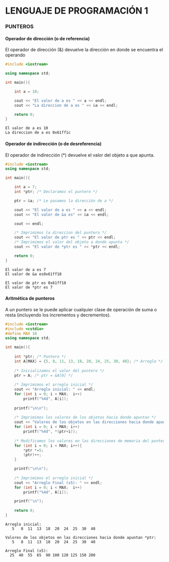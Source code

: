 # LENGUAJE DE PROGRAMACIÓN 1

### PUNTEROS

#### Operador de dirección (o de referencia)
El operador de dirección (&) devuelve la dirección en donde se encuentra el operando

```cpp
#include <iostream>

using namespace std;

int main(){

	int a = 10;

	cout << "El valor de a es " << a << endl;
	cout << "La direccion de a es " << &a << endl;

	return 0;
}

```

```console 
El valor de a es 10
La direccion de a es 0x61ff1c

```

#### Operador de indirección (o de desreferencia)
El operador de indirección (*) devuelve el valor del objeto a que apunta.

```cpp
#include <iostream>
using namespace std;

int main(){

	int a = 7;
	int *ptr; /* Declaramos el puntero */

	ptr = &a; /* Le pasamos la dirección de a */

	cout << "El valor de a es " << a << endl;
	cout << "El valor de &a es" << &a << endl;

	cout << endl;

	/* Imprimimos la direccion del puntero */
	cout << "El valor de ptr es " << ptr << endl;
	/* Imprimimos el valor del objeto a donde apunta */
	cout << "El valor de *ptr es " << *ptr << endl;

	return 0;
}

```
```console
El valor de a es 7
El valor de &a es0x61ff18

El valor de ptr es 0x61ff18
El valor de *ptr es 7
```

#### Aritmética de punteros
A un puntero se le puede aplicar cualquier clase de operación de suma o resta (incluyendo los incrementos y decrementos). 

```cpp
#include <iostream>
#include <cstdio>
#define MAX 10
using namespace std;

int main(){
	
	int *ptr; /* Puntero */
	int A[MAX] = {5, 8, 11, 13, 18, 20, 24, 25, 30, 40}; /* Arreglo */
	
	/* Inicializamos el valor del puntero */
	ptr = A; /* ptr = &A[0] */
	
	/* Imprimimos el arreglo inicial */
	cout << "Arreglo inicial: " << endl;
	for (int i = 0; i < MAX;  i++)
		printf("%4d", A[i]);
	
	printf("\n\n");
	
	/* Imprimimos los valores de los objetos hacia donde apuntan */
	cout << "Valores de los objetos en las direcciones hacia donde apuntan *ptr: " << endl;
	for (int i = 0; i < MAX; i++)
		printf("%4d", *(ptr+i));			
	
	/* Modificamos los valores en las direcciones de memoria del puntero */
	for (int i = 0; i < MAX; i++){
		*ptr *=5;
		(ptr)++;
	}

	printf("\n\n");
	
	/* Imprimimos el arreglo inicial */
	cout << "Arreglo Final (x5): " << endl;
	for (int i = 0; i < MAX;  i++)
		printf("%4d", A[i]);

	printf("\n");
	
	return 0;
}
```
```console
Arreglo inicial: 
   5   8  11  13  18  20  24  25  30  40

Valores de los objetos en las direcciones hacia donde apuntan *ptr: 
   5   8  11  13  18  20  24  25  30  40

Arreglo Final (x5): 
  25  40  55  65  90 100 120 125 150 200

```

